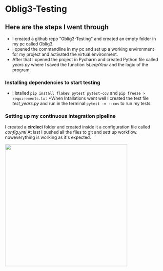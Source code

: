 # Oblig3-Testing

## Here are the steps I went through
* I created a github repo "Oblig3-Testing" and created an empty folder in my pc called Oblig3.
* I opened the commandline in my pc and set up a working environment for my project and activated the virtual environment.  
* After that I opened the project in Pycharm and created Python file called *years.py* 
where I saved the function *isLeapYear* and the logic of the program.

### Installing dependencies to start testing
* I istalled ```pip install flake8 pytest pytest-cov``` and ```pip freeze > requirements.txt```
*When Intallations went well I created the test file *test_years.py* and run in the terminal ```pytest -v --cov```
to run my tests. 

### Setting up my continuous integration pipeline
I created a **circleci** folder and created inside it a configuration file called *config.yml*
At last I pushed all the files to git and sett up workflow. 
noweverything is working as it's expected.


<img src="/img/testCapture.JPG" width="400">
